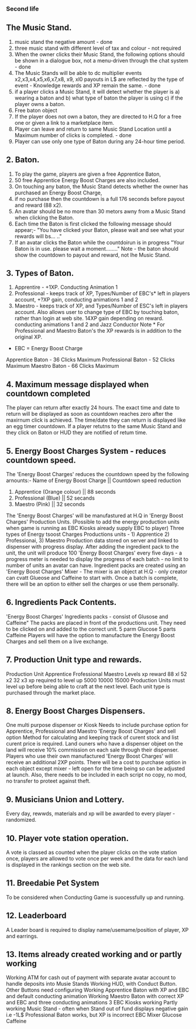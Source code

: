 ### Second life 

## The Music Stand.
1. music stand the negative amount - done
2. three music stand with different level of tax and colour -  not required
3. When the owner clicks their Music Stand, the following options should be shown in a dialogue box, not a menu-driven through the chat system - done
4. The Music Stands will be able to dc multiplier events x2,x3,x4,x5,x6,x7,x8, x9, xl0 payouts in L$ are reflected by the type of event - Knowledge rewards and XP remain the same. - done
5. if a player clicks a Music Stand, it will detect whether the player is a) wearing a baton and b) what type of baton the player is using c) if the player owns a baton.
6. Free baton object
7. If the player does not own a baton, they are directed to H.Q for a free one or given a link to a marketplace item.
8. Player can leave and return to same Music Stand Location until a Maximum number of clicks is completed. - done 
9. Player can use only one type of Baton during any 24-hour time period.



## 2. Baton.
1. To play the game, players are given a free Apprentice Baton, 
2. 50 free Apprentice Energy Boost Charges are also included.
3. On touching any baton, the Music Stand detects whether the owner has purchased an Energy Boost Charge, 
4. if no purchase then the countdown is a full 176 seconds before payout and reward (88 x2).
5. An avatar should be no more than 30 metors awny from a Music Stand when clicking the Baton.
6. Each time the Baton is first clicked the following message should appear;-
"You have clicked your Baton, please wait and see what your rewards will bs... .."
7. If an avatar clicks the Baton while the countdoirun is in progress
"Your Baton is in use. please wait a moment........"
Note - the baton should show the countdown to payout and reward, not lhe Music Stand.



## 3. Types of Baton.
1. Apprentire - +1XP. Conducting Animation 1
2. Professional - keeps track of XP, Types/Number of EBC's* left in players account, +?XP gain, conducting
animations 1 and 2
3. Maestro - keeps track of XP, and Types/Number of ESC's left in players account. Also allows user to change type of EBC by touching baton, rather than login at web site. 14XP gain depending on reward. conducting animations 1 and 2 and Jazz Conductor
Note * For Professional and Maestro Baton's the XP rewards is in addition to the original XP. 
* EBC = Energy Boost Charge

Apprentice Baton - 36 Clicks Maximum 
Professional Baton - 52 Clicks Maximum 
Maestro Baton - 66 Clicks Maximum 



## 4. Maximum message displayed when countdown completed 
The player can return after exactly 24 hours. The exact time and date to return will be displayed as soon as countdown reaches zero after the maxirnum click is achieved.
The time/date they can return is displayed like an egg timer countdown.
If a player retutns to the same Music Stand and they click on Baton or HUD they are notified of retum time.



## 5. Energy Boost Charges System - reduces countdown speed.
The 'Energy Boost Charges' reduces the countdown speed by the following arnounts:-
Name of Energy Boost Charge     || Countdown speed reduction
1. Apprentice (Orange colour)   ||   88 seconds
2. Professional (Blue)          ||   52 secands
3. Maestro (Pink)               ||   32 seconds
 
The 'Energy Boost Charges' will be manufastured at H.Q in 'Energy Boost Charges' Production Units. (Possible to add the energy production units when game is running as EBC Kiosks aiready supply EBC to player)
Three types of Energy tsoost Charges Productions units - 1) Apprentice 2) Professionai, 3) Maestro
Production data stored on server and linked to dispenser with progress display.
After adding the ingredient pack to the unit, the unit will produce 100 'Energy Boost Charges' every five days - a progress meter is needed to display the progress of each batch - no limit to number of units an avatar can have.
Ingredient packs are created using an 'Energy Boost Charges' Mixer - The mixer is an object at H.Q - only creator can cvatt Glueose and Caffeine to start with.
Once a batch is complete, there will be an option to either sell the charges or use them personally.



## 6. Ingredients Pack Contents.
'Energy Boost Charges' Ingredients packs - consist of Glusose and Caffeine" The packs are placed in front of the productions unit. They need to be clicked on and added to the correct unit.
5 parm Glucose 5 parts Caffeine
Players will have the option to manufacture the Energy Boost Charges and sell them on a live exchange.



## 7. Production Unit type and rewards.
Production Unit
Apprentice Frofessional Maestro
Levels xp reward
88 xl 52 x2 32 x3
xp required to level up
5000 10000 15000
Production Units rnust level up before being able to craft at the next level. Each unit type is purchased through the market place.



##  8. Energy Boost Charges Dispensers.
One multi purpose dispenser or Kiosk
Needs to include purchase option for Apprentice, Professional and Maestro 'Energy Boost Charges' and sell option
Method for calculating and keeping track of curent stock and list curent price is required.
Land ouners who have a dispenser objeet on the land will receive 10% comrnission on each sale through their dispenser.
Players who use their own manufactured 'Energy Boost Charges' will receive an additional 2XP points.
There will be a cost to purchase option in each object except mixer - left open for the time being so can be adjusted at launch.
Also, there needs to be included in each script no copy, no mod, no transfer to proteet against theft.



## 9. Musicians Union and Lottery.
Every day, rewwds, materials and xp will be awarded to every player - randomized.


## 10. Player vote station operation.
A vote is classed as counted when the player clicks on the vote station once, players are allowed to vote once per week and the data for each land is displayed in the rankings section on the web site.


## 11. Breedabie Pet System
To be considered when Conducting Game is suocessfully up and running.


## 12. Leaderboard 
A Leader board is required to display name/usemame/position of player, XP and earrings.


## 13. Items already created working and or partly working
Working ATM for cash out of payment with separate avatar account to handle deposits into Musie Stands Working HUD, with Conduct Button. 
Other Buttons need configuring
Working Apprentice Baton with XP and EBC and default conducting animation  Working Maestro Baton with correct XP and EBC and three conducting animations
3 EBC Kiosks working
Partly working Music Stand - often when Stand out of fund displays negative gain i.e -1L$
Professional Baton works, but XP is incorrect
EBC Mixer
Glucose
Caffeine









